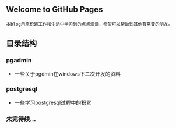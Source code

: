 ## Welcome to GitHub Pages

    本blog用来积累工作和生活中学习到的点点滴滴，希望可以帮助到其他有需要的朋友。

## 目录结构
### pgadmin
    
   - 一些关于pgdmin在windows下二次开发的资料
### postgresql
   - 一些学习postgresql过程中的积累
### 未完待续...
   